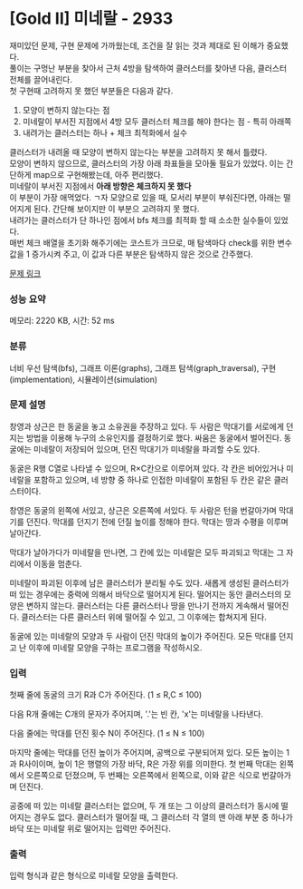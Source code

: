 # [Gold II] 미네랄 - 2933 

재미있던 문제, 구현 문제에 가까웠는데, 조건을 잘 읽는 것과 제대로 된 이해가 중요했다. <br>
풀이는 구멍난 부분을 찾아서 근처 4방을 탐색하여 클러스터를 찾아낸 다음, 클러스터 전체를 끌어내린다. <br>
첫 구현때 고려하지 못 했던 부분들은 다음과 같다.
1. 모양이 변하지 않는다는 점
2. 미네랄이 부서진 지점에서 4방 모두 클러스터 체크를 해야 한다는 점 - 특히 아래쪽
3. 내려가는 클러스터는 하나 + 체크 최적화에서 실수

클러스터가 내려올 때 모양이 변하지 않는다는 부분을 고려하지 못 해서 틀렸다. <br> 
모양이 변하지 않으므로, 클러스터의 가장 아래 좌표들을 모아둘 필요가 있었다. 이는 간단하게 map으로 구현해봤는데, 아주 편리했다. <br>
미네랄이 부서진 지점에서 **아래 방향은 체크하지 못 했다** <br> 
이 부분이 가장 애먹었다. ㄱ자 모양으로 있을 때, 모서리 부분이 부숴진다면, 아래는 떨어지게 된다. 간단해 보이지만 이 부분으 고려햐지 못 했다. <br>
내려가는 클러스터가 단 하나인 점에서 bfs 체크를 최적화 할 때 소소한 실수들이 있었다. <br>
매번 체크 배열을 초기화 해주기에는 코스트가 크므로, 매 탐색마다 check를 위한 변수값을 1 증가시켜 주고, 이 값과 다른 부분은 탐색하지 않은 것으로 간주했다. <br>

[문제 링크](https://www.acmicpc.net/problem/2933) 

### 성능 요약

메모리: 2220 KB, 시간: 52 ms

### 분류

너비 우선 탐색(bfs), 그래프 이론(graphs), 그래프 탐색(graph_traversal), 구현(implementation), 시뮬레이션(simulation)

### 문제 설명

<p>창영과 상근은 한 동굴을 놓고 소유권을 주장하고 있다. 두 사람은 막대기를 서로에게 던지는 방법을 이용해 누구의 소유인지를 결정하기로 했다. 싸움은 동굴에서 벌어진다. 동굴에는 미네랄이 저장되어 있으며, 던진 막대기가 미네랄을 파괴할 수도 있다.</p>

<p>동굴은 R행 C열로 나타낼 수 있으며, R×C칸으로 이루어져 있다. 각 칸은 비어있거나 미네랄을 포함하고 있으며, 네 방향 중 하나로 인접한 미네랄이 포함된 두 칸은 같은 클러스터이다.</p>

<p>창영은 동굴의 왼쪽에 서있고, 상근은 오른쪽에 서있다. 두 사람은 턴을 번갈아가며 막대기를 던진다. 막대를 던지기 전에 던질 높이를 정해야 한다. 막대는 땅과 수평을 이루며 날아간다.</p>

<p>막대가 날아가다가 미네랄을 만나면, 그 칸에 있는 미네랄은 모두 파괴되고 막대는 그 자리에서 이동을 멈춘다.</p>

<p>미네랄이 파괴된 이후에 남은 클러스터가 분리될 수도 있다. 새롭게 생성된 클러스터가 떠 있는 경우에는 중력에 의해서 바닥으로 떨어지게 된다. 떨어지는 동안 클러스터의 모양은 변하지 않는다. 클러스터는 다른 클러스터나 땅을 만나기 전까지 게속해서 떨어진다. 클러스터는 다른 클러스터 위에 떨어질 수 있고, 그 이후에는 합쳐지게 된다.</p>

<p>동굴에 있는 미네랄의 모양과 두 사람이 던진 막대의 높이가 주어진다. 모든 막대를 던지고 난 이후에 미네랄 모양을 구하는 프로그램을 작성하시오.</p>

### 입력 

 <p>첫째 줄에 동굴의 크기 R과 C가 주어진다. (1 ≤ R,C ≤ 100)</p>

<p>다음 R개 줄에는 C개의 문자가 주어지며, '.'는 빈 칸, 'x'는 미네랄을 나타낸다.</p>

<p>다음 줄에는 막대를 던진 횟수 N이 주어진다. (1 ≤ N ≤ 100)</p>

<p>마지막 줄에는 막대를 던진 높이가 주어지며, 공백으로 구분되어져 있다. 모든 높이는 1과 R사이이며, 높이 1은 행렬의 가장 바닥, R은 가장 위를 의미한다. 첫 번째 막대는 왼쪽에서 오른쪽으로 던졌으며, 두 번째는 오른쪽에서 왼쪽으로, 이와 같은 식으로 번갈아가며 던진다.</p>

<p>공중에 떠 있는 미네랄 클러스터는 없으며, 두 개 또는 그 이상의 클러스터가 동시에 떨어지는 경우도 없다. 클러스터가 떨어질 때, 그 클러스터 각 열의 맨 아래 부분 중 하나가 바닥 또는 미네랄 위로 떨어지는 입력만 주어진다.</p>

### 출력 

 <p>입력 형식과 같은 형식으로 미네랄 모양을 출력한다.</p>

